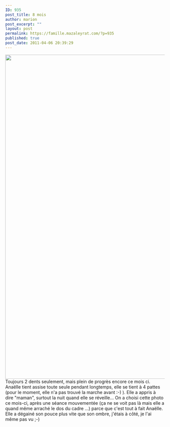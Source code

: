 ```yaml
---
ID: 935
post_title: 8 mois
author: marion
post_excerpt: ""
layout: post
permalink: https://famille.mazaleyrat.com/?p=935
published: true
post_date: 2011-04-06 20:39:29
---
```

<a href="http://famille.mazaleyrat.com/wp-content/uploads/2011/04/blog-8-mois.jpg"><img src="http://famille.mazaleyrat.com/wp-content/uploads/2011/04/blog-8-mois-639x1024.jpg" alt="" title="blog 8 mois" width="639" height="1024" class="alignleft size-large wp-image-936" /></a>Toujours 2 dents seulement, mais plein de progrès encore ce mois ci. Anaëlle tient assise toute seule pendant longtemps, elle se tient à 4 pattes (pour le moment, elle n'a pas trouvé la marche avant :-) ). Elle a appris à dire "maman", surtout la nuit quand elle se réveille...
On a choisi cette photo ce mois-ci, après une séance mouvementée (ça ne se voit pas là mais elle a quand même arraché le dos du cadre ...) parce que c'est tout à fait Anaëlle. Elle a dégainé son pouce plus vite que son ombre, j'étais à côté, je l'ai même pas vu ;-)